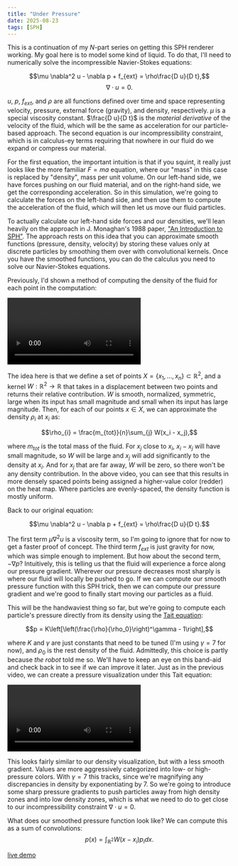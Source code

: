 ```yaml
---
title: "Under Pressure"
date: 2025-08-23
tags: [SPH]
---
```


This is a continuation of my $N$-part series on getting this SPH renderer working. My goal here is to model some kind of liquid. To do that, I'll need to numerically solve the incompressible Navier-Stokes equations:

$$\mu \nabla^2 u - \nabla p + f_{ext} = \rho\frac{D u}{D t},$$
$$\nabla \cdot u = 0.$$

$u$, $p$, $f_{ext}$, and $\rho$ are all functions defined over time and space representing velocity, pressure, external force (gravity), and density, respectively. $\mu$ is a special viscosity constant. $\frac{D u}{D t}$ is the *material derivative* of the velocity of the fluid, which will be the same as acceleration for our particle-based approach. The second equation is our incompressibility constraint, which is in calculus-ey terms requiring that nowhere in our fluid do we expand or compress our material.

For the first equation, the important intuition is that if you squint, it really just looks like the more familiar $F = ma$ equation, where our "mass" in this case is replaced by "density", mass per unit volume. On our left-hand side, we have forces pushing on our fluid material, and on the right-hand side, we get the corresponding acceleration. So in this simulation, we're going to calculate the forces on the left-hand side, and then use them to compute the acceleration of the fluid, which will then let us move our fluid particles.

To actually calculate our left-hand side forces and our densities, we'll lean heavily on the approach in J. Monaghan's 1988 paper, ["An Introduction to SPH"](https://www.sciencedirect.com/science/article/abs/pii/0010465588900264). The approach rests on this idea that you can approximate smooth functions (pressure, density, velocity) by storing these values only at discrete particles by smoothing them over with convolutional kernels. Once you have the smoothed functions, you can do the calculus you need to solve our Navier-Stokes equations.

Previously, I'd shown a method of computing the density of the fluid for each point in the computation:

![Density visualization](videos/somewhere_over_the_rainbow.webm)

The idea here is that we define a set of points $X = \{x_1, \dots, x_n\} \subset \mathbb{R}^2$, and a kernel $W: \mathbb{R}^2 \rightarrow \mathbb{R}$ that takes in a displacement between two points and returns their relative contribution. $W$ is smooth, normalized, symmetric, large when its input has small magnitude and small when its input has large magnitude. Then, for each of our points $x \in X$, we can approximate the density $\rho_i$ at $x_i$ as:

$$\rho_{i} = \frac{m_{tot}}{n}\sum_{j} W(x_i - x_j),$$

where $m_{tot}$ is the total mass of the fluid. For $x_j$ close to $x_i$, $x_i - x_j$ will have small magnitude, so $W$ will be large and $x_j$ will add significantly to the density at $x_i$. And for $x_j$ that are far away, $W$ will be zero, so there won't be any density contribution. In the above video, you can see that this results in more densely spaced points being assigned a higher-value color (redder) on the heat map. Where particles are evenly-spaced, the density function is mostly uniform.

Back to our original equation:

$$\mu \nabla^2 u - \nabla p + f_{ext} = \rho\frac{D u}{D t}.$$

The first term $\mu \nabla^2 u$ is a viscosity term, so I'm going to ignore that for now to get a faster proof of concept. The third term $f_{ext}$ is just gravity for now, which was simple enough to implement. But how about the second term, $-\nabla p$? Intuitively, this is telling us that the fluid will experience a force along our pressure gradient. Wherever our pressure decreases most sharply is where our fluid will locally be pushed to go. If we can compute our smooth pressure function with this SPH trick, then we can compute our pressure gradient and we're good to finally start moving our particles as a fluid.

This will be the handwaviest thing so far, but we're going to compute each particle's pressure directly from its density using the [Tait equation](https://en.wikipedia.org/wiki/Tait_equation):

$$p = K\left[\left(\frac{\rho}{\rho_0}\right)^\gamma - 1\right],$$

where $K$ and $\gamma$ are just constants that need to be tuned (I'm using $\gamma = 7$ for now), and $\rho_0$ is the rest density of the fluid. Admittedly, this choice is partly because *the robot* told me so. We'll have to keep an eye on this band-aid and check back in to see if we can improve it later. Just as in the previous video, we can create a pressure visualization under this Tait equation:

![Pressure visualization](videos/just_tait.webm)

This looks fairly similar to our density visualization, but with a less smooth gradient. Values are more aggressively categorized into low- or high- pressure colors. With $\gamma = 7$ this tracks, since we're magnifying any discrepancies in density by exponentiating by 7. So we're going to introduce some sharp pressure gradients to push particles away from high density zones and into low density zones, which is what we need to do to get close to our incompressibility constraint $\nabla \cdot u = 0$.

What does our smoothed pressure function look like? We can compute this as a sum of convolutions:
$$p(x) = \int_{\mathbb{R}^2} W(x - x_i) p_i dx.$$


[live demo](https://sph.tarinyoom.io)
